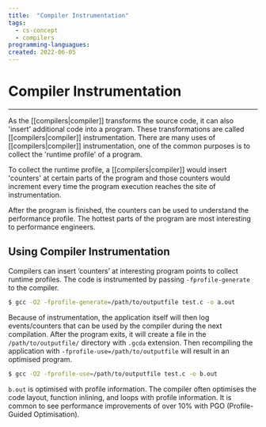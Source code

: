 ```yaml
---
title:  "Compiler Instrumentation"
tags:
  - cs-concept
  - compilers
programming-languagues:
created: 2022-06-05
---
```

# Compiler Instrumentation
---
As the [[compilers|compiler]] transforms the source code, it can also 'insert' additional code into a program. These transformations are called [[compilers|compiler]] instrumentation. There are many uses of [[compilers|compiler]] instrumentation, one of the common purposes is to collect the 'runtime profile' of a program. 

To collect the runtime profile, a [[compilers|compiler]] would insert 'counters' at certain parts of the program and those counters would increment every time the program execution reaches the site of instrumentation. 

After the program is finished, the counters can be used to understand the performance profile. The hottest parts of the program are most interesting to performance engineers.

## Using Compiler Instrumentation
Compilers can insert ‘counters’ at interesting program points to collect runtime profiles. The code is instrumented by passing `-fprofile-generate` to the compiler.

```bash
$ gcc -O2 -fprofile-generate=/path/to/outputfile test.c -o a.out
```

Because of instrumentation, the application itself will then log events/counters that can be used by the compiler during the next compilation. After the program exits, it will create a file in the `/path/to/outputfile/` directory with `.gcda` extension. Then recompiling the application with `-fprofile-use=/path/to/outputfile` will result in an optimised program.

```bash
$ gcc -O2 -fprofile-use=/path/to/outputfile test.c -o b.out
```

`b.out` is optimised with profile information. The compiler often optimises the code layout, function inlining, and loops with profile information. It is common to see performance improvements of over 10% with PGO (Profile-Guided Optimisation).